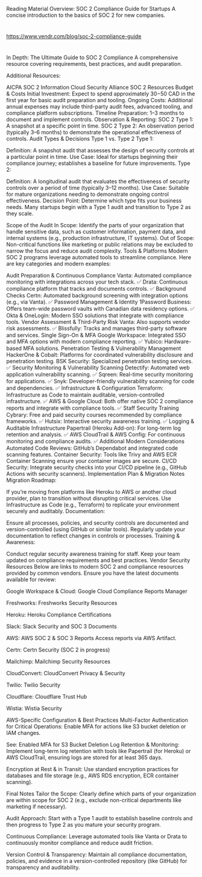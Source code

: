 Reading Material
Overview:
SOC 2 Compliance Guide for Startups
A concise introduction to the basics of SOC 2 for new companies.

##
#
https://www.vendr.com/blog/soc-2-compliance-guide
#
##

In Depth:
The Ultimate Guide to SOC 2 Compliance
A comprehensive resource covering requirements, best practices, and audit preparation.

Additional Resources:

AICPA SOC 2 Information
Cloud Security Alliance SOC 2 Resources
Budget & Costs
Initial Investment:
Expect to spend approximately $30-$50 CAD in the first year for basic audit preparation and tooling.
Ongoing Costs:
Additional annual expenses may include third-party audit fees, advanced tooling, and compliance platform subscriptions.
Timeline
Preparation: 1–3 months to document and implement controls.
Observation & Reporting:
SOC 2 Type 1: A snapshot at a specific point in time.
SOC 2 Type 2: An observation period (typically 3–6 months) to demonstrate the operational effectiveness of controls.
Audit Types & Decisions
Type 1 vs. Type 2
Type 1:

Definition: A snapshot audit that assesses the design of security controls at a particular point in time.
Use Case: Ideal for startups beginning their compliance journey; establishes a baseline for future improvements.
Type 2:

Definition: A longitudinal audit that evaluates the effectiveness of security controls over a period of time (typically 3–12 months).
Use Case: Suitable for mature organizations needing to demonstrate ongoing control effectiveness.
Decision Point:
Determine which type fits your business needs. Many startups begin with a Type 1 audit and transition to Type 2 as they scale.

Scope of the Audit
In Scope:
Identify the parts of your organization that handle sensitive data, such as customer information, payment data, and internal systems (e.g., production infrastructure, IT systems).
Out of Scope:
Non-critical functions like marketing or public relations may be excluded to narrow the focus and reduce audit complexity.
Tools & Platforms
Modern SOC 2 programs leverage automated tools to streamline compliance. Here are key categories and modern examples:

Audit Preparation & Continuous Compliance
Vanta: Automated compliance monitoring with integrations across your tech stack. ✅
Drata: Continuous compliance platform that tracks and documents controls. ✅
Background Checks
Certn: Automated background screening with integration options (e.g., via Vanta). ✅
Password Management & Identity
1Password Business:
Offers team-wide password vaults with Canadian data residency options. ✅
Okta & OneLogin: Modern SSO solutions that integrate with compliance tools.
Vendor Assessment & Third-Party Risk
Vanta: Also supports vendor risk assessments. ✅
Blissfully: Tracks and manages third-party software and services.
Single Sign-On & MFA
Google Workspace:
Integrated SSO and MFA options with modern compliance reporting. ✅
Yubico: Hardware-based MFA solutions.
Penetration Testing & Vulnerability Management
HackerOne & Cobalt: Platforms for coordinated vulnerability disclosure and penetration testing.
BSK Security: Specialized penetration testing services. ✅
Security Monitoring & Vulnerability Scanning
Detectify: Automated web application vulnerability scanning. ✅
Sqreen: Real-time security monitoring for applications. ✅
Snyk: Developer-friendly vulnerability scanning for code and dependencies. ✅
Infrastructure & Configuration
Terraform: Infrastructure as Code to maintain auditable, version-controlled infrastructure. ✅
AWS & Google Cloud:
Both offer native SOC 2 compliance reports and integrate with compliance tools. ✅
Staff Security Training
Cybrary: Free and paid security courses recommended by compliance frameworks. ✅
Hutsix: Interactive security awareness training. ✅
Logging & Auditable Infrastructure
Papertrail (Heroku Add-on): For long-term log retention and analysis. ✅
AWS CloudTrail & AWS Config: For continuous monitoring and compliance audits. ✅
Additional Modern Considerations
Automated Code Reviews: GitHub’s Dependabot and integrated code scanning features.
Container Security: Tools like Trivy and AWS ECR Container Scanning ensure your container images are secure.
CI/CD Security: Integrate security checks into your CI/CD pipeline (e.g., GitHub Actions with security scanners).
Implementation Plan & Migration Notes
Migration Roadmap:

If you’re moving from platforms like Heroku to AWS or another cloud provider, plan to transition without disrupting critical services.
Use Infrastructure as Code (e.g., Terraform) to replicate your environment securely and auditably.
Documentation:

Ensure all processes, policies, and security controls are documented and version-controlled (using GitHub or similar tools).
Regularly update your documentation to reflect changes in controls or processes.
Training & Awareness:

Conduct regular security awareness training for staff.
Keep your team updated on compliance requirements and best practices.
Vendor Security Resources
Below are links to modern SOC 2 and compliance resources provided by common vendors. Ensure you have the latest documents available for review:

Google Workspace & Cloud:
Google Cloud Compliance Reports Manager

Freshworks:
Freshworks Security Resources

Heroku:
Heroku Compliance Certifications

Slack:
Slack Security and SOC 3 Documents

AWS:
AWS SOC 2 & SOC 3 Reports
Access reports via AWS Artifact.

Certn:
Certn Security
(SOC 2 in progress)

Mailchimp:
Mailchimp Security Resources

CloudConvert:
CloudConvert Privacy & Security

Twilio:
Twilio Security

Cloudflare:
Cloudflare Trust Hub

Wistia:
Wistia Security

AWS-Specific Configuration & Best Practices
Multi-Factor Authentication for Critical Operations:
Enable MFA for actions like S3 bucket deletion or IAM changes.

See: Enabled MFA for S3 Bucket Deletion
Log Retention & Monitoring:
Implement long-term log retention with tools like Papertrail (for Heroku) or AWS CloudTrail, ensuring logs are stored for at least 365 days.

Encryption at Rest & in Transit:
Use standard encryption practices for databases and file storage (e.g., AWS RDS encryption, ECR container scanning).

Final Notes
Tailor the Scope:
Clearly define which parts of your organization are within scope for SOC 2 (e.g., exclude non-critical departments like marketing if necessary).

Audit Approach:
Start with a Type 1 audit to establish baseline controls and then progress to Type 2 as you mature your security program.

Continuous Compliance:
Leverage automated tools like Vanta or Drata to continuously monitor compliance and reduce audit friction.

Version Control & Transparency:
Maintain all compliance documentation, policies, and evidence in a version-controlled repository (like GitHub) for transparency and auditability.
